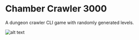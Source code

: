 # Chamber Crawler 3000
A dungeon crawler CLI game with randomly generated levels.

![alt text](https://i.imgur.com/kTmoBLU.png)
